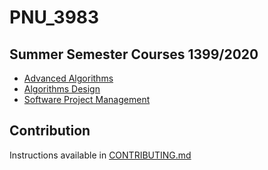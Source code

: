 # PNU_3983
## Summer Semester Courses 1399/2020
* [Advanced Algorithms](https://github.com/AliRazavi-edu/PNU_3983/tree/master/AdvancedAlgorithms)
* [Algorithms Design](https://github.com/AliRazavi-edu/PNU_3983/tree/master/AlgorithmsDesign)
* [Software Project Management](https://github.com/AliRazavi-edu/PNU_3983/tree/master/SoftwareProjectManagement)

## Contribution
Instructions available in [CONTRIBUTING.md](https://github.com/AliRazavi-edu/PNU_3983/blob/master/docs/CONTRIBUTING.md)